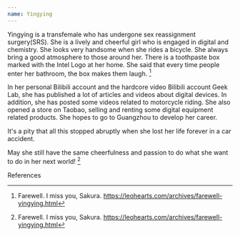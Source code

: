 ```yaml
---
name: Yingying
---
```

Yingying is a transfemale who has undergone sex reassignment surgery(SRS). She is a lively and cheerful girl who is engaged in digital and chemistry. She looks very handsome when she rides a bicycle. She always bring a good atmosphere to those around her. There is a toothpaste box marked with the Intel Logo at her home. She said that every time people enter her bathroom, the box makes them laugh. [^1]

In her personal Bilibili account and the hardcore video Bilibili account Geek Lab, she has published a lot of articles and videos about digital devices. In addition, she has posted some videos related to motorcycle riding. She also opened a store on Taobao, selling and renting some digital equipment related products. She hopes to go to Guangzhou to develop her career.

It's a pity that all this stopped abruptly when she lost her life forever in a car accident.

May she still have the same cheerfulness and passion to do what she want to do in her next world! [^1]

References

[^1]: Farewell. I miss you, Sakura. https://leohearts.com/archives/farewell-yingying.html

